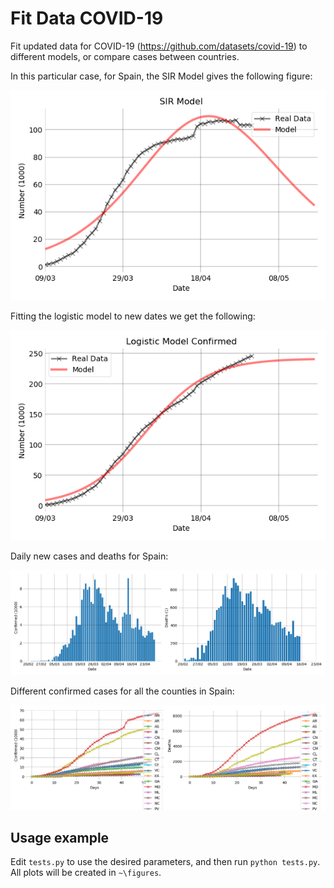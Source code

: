 # Fit Data COVID-19

Fit updated data for COVID-19 (https://github.com/datasets/covid-19) to different models, 
or compare cases between countries.

In this particular case, for Spain, the SIR Model gives the following figure:

![](figures/sir_model.png "SIR Model")

Fitting the logistic model to new dates we get the following:

![](figures/logistic_model_confirmed.png "Logistic Model")

Daily new cases and deaths for Spain:

![](figures/daily.png "Daily Cases")

Different confirmed cases for all the counties in Spain:

![](figures/compare.png "Compare Countries")

## Usage example

Edit `tests.py` to use the desired parameters, and then run `python tests.py`. 
All plots will be created in `~\figures`.
